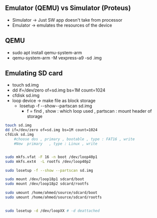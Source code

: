 ## Emulator (QEMU) vs Simulator (Proteus)
- Simulator -> Just SW app doesn't take from processor
- Emulator  -> emulates the resources of the device 

## QEMU
- sudo apt install qemu-system-arm
- qemu-system-arm -M vexpress-a9 -sd .img

## Emulating SD card
- touch sd.img
- dd if=/dev/zero of=sd.img bs=1M count=1024
- cfdisk sd.img
- loop device -> make file as block storage
	- losetup -f --show--partscan sd.img
		- f = find  ,  show : which loop used , partscan : mount header of storage 

```sh
touch sd.img
dd if=/dev/zero of=sd.img bs=1M count=1024
cfdisk sd.img
	#choose dos , primary , bootable , type : FAT16 , write
	#New  primary   , type : Linux , write


sudo mkfs.vfat -F 16 -n boot /dev/loop40p1
sudo mkfs.ext4  -L rootfs /dev/loop40p2

sudo losetup -f --show --partscan sd.img

sudo mount /dev/loop18p1 sdcard/boot
sudo mount /dev/loop18p2 sdcard/rootfs

sudo umount /home/ahmed/source/sdcard/boot
sudo umount /home/ahmed/source/sdcard/rootfs

 
sudo losetup -d /dev/loopXX # -d deattached

```